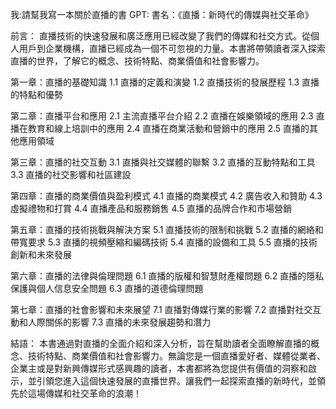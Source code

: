 我:請幫我寫一本關於直播的書
GPT:
書名：《直播：新時代的傳媒與社交革命》

前言：
直播技術的快速發展和廣泛應用已經改變了我們的傳媒和社交方式。從個人用戶到企業機構，直播已經成為一個不可忽視的力量。本書將帶領讀者深入探索直播的世界，了解它的概念、技術特點、商業價值和社會影響力。

第一章：直播的基礎知識
1.1 直播的定義和演變
1.2 直播技術的發展歷程
1.3 直播的特點和優勢

第二章：直播平台和應用
2.1 主流直播平台介紹
2.2 直播在娛樂領域的應用
2.3 直播在教育和線上培訓中的應用
2.4 直播在商業活動和營銷中的應用
2.5 直播的其他應用領域

第三章：直播的社交互動
3.1 直播與社交媒體的聯繫
3.2 直播的互動特點和工具
3.3 直播的社交影響和社區建設

第四章：直播的商業價值與盈利模式
4.1 直播的商業模式
4.2 廣告收入和贊助
4.3 虛擬禮物和打賞
4.4 直播產品和服務銷售
4.5 直播的品牌合作和市場營銷

第五章：直播的技術挑戰與解決方案
5.1 直播技術的限制和挑戰
5.2 直播的網絡和帶寬要求
5.3 直播的視頻壓縮和編碼技術
5.4 直播的設備和工具
5.5 直播的技術創新和未來發展

第六章：直播的法律與倫理問題
6.1 直播的版權和智慧財產權問題
6.2 直播的隱私保護與個人信息安全問題
6.3 直播的道德倫理問題

第七章：直播的社會影響和未來展望
7.1 直播對傳媒行業的影響
7.2 直播對社交互動和人際關係的影響
7.3 直播的未來發展趨勢和潛力

結語：
本書通過對直播的全面介紹和深入分析，旨在幫助讀者全面瞭解直播的概念、技術特點、商業價值和社會影響力。無論您是一個直播愛好者、媒體從業者、企業主或是對新興傳媒形式感興趣的讀者，本書都將為您提供有價值的洞察和啟示，並引領您進入這個快速發展的直播世界。讓我們一起探索直播的新時代，並領先於這場傳媒和社交革命的浪潮！
